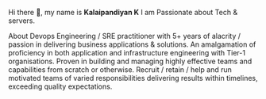 
Hi there 👋, my name is **Kalaipandiyan K**
I am Passionate about Tech & servers.

About
Devops Engineering / SRE practitioner with 5+ years of alacrity / passion in delivering business applications & solutions. An amalgamation of proficiency in both application and infrastructure engineering with Tier-1 organisations. Proven in building and managing highly effective teams and capabilities from scratch or otherwise. Recruit / retain / help and run motivated teams of varied responsibilities delivering results within timelines, exceeding quality expectations.




